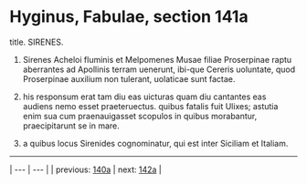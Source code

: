 # Hyginus, Fabulae, section 141a

title. SIRENES.



1. Sirenes Acheloi fluminis et Melpomenes Musae filiae Proserpinae raptu aberrantes ad Apollinis terram uenerunt, ibi-que Cereris uoluntate, quod Proserpinae auxilium non tulerant, uolaticae sunt factae.



2. his responsum erat tam diu eas uicturas quam diu cantantes eas audiens nemo esset praeteruectus. quibus fatalis fuit Ulixes; astutia enim sua cum praenauigasset scopulos in quibus morabantur, praecipitarunt se in mare.



3. a quibus locus Sirenides cognominatur, qui est inter Siciliam et Italiam.



---

| --- | --- |
| previous: [140a](../140a/) | next: [142a](../142a/) |